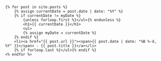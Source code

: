 <section class="archive-post-list">

	{% for post in site.posts %}
		{% assign currentDate = post.date | date: "%Y" %}
		{% if currentDate != myDate %}
			{unless forloop.first %}</ul>{% endunless %}
			<h1>{{ currentDate }}</h1>
			<ul>
			{% assign myDate = currentDate %}
		{% endif %}
		<li><a href="{{ post.url }}"><span>{{ post.date | date: "%B %-d, %Y" }}</span> - {{ post.title }}</a></li>
		{% if forloop.last %}</ul>{% endif %}
	<% endfor %>

</section>